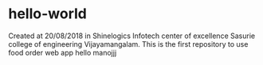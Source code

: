 # hello-world
Created at 20/08/2018 in Shinelogics Infotech center of excellence Sasurie college of engineering Vijayamangalam. This is the first repository to use food order web app
hello manojjj
